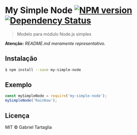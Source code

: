 # My Simple Node [![NPM version][npm-image]][npm-url] [![Dependency Status][daviddm-image]][daviddm-url]
> Modelo para módulo Node.js simples

**Atenção:** *README.md meramente representativo.*

## Instalação

```sh
$ npm install --save my-simple-node
```

## Exemplo

```js
const mySimpleNode = require('my-simple-node');
mySimpleNode('Rainbow');
```

## Licença
MIT © Gabriel Tartaglia

[npm-image]: https://badge.fury.io/js/my-simple-node.svg
[npm-url]: https://npmjs.org/package/my-simple-node
[daviddm-image]: https://david-dm.org/grntartaglia/my-simple-node.svg?theme=shields.io
[daviddm-url]: https://david-dm.org/grntartaglia/my-simple-node

